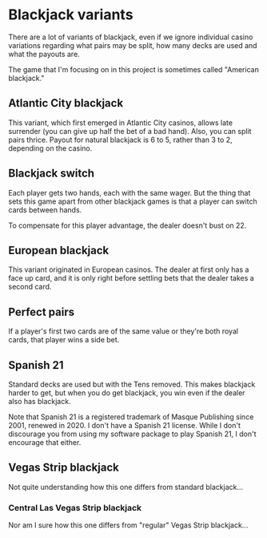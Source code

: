 # Blackjack variants

There are a lot of variants of blackjack, even if we ignore individual casino 
variations regarding what pairs may be split, how many decks are used and what 
the payouts are.

The game that I'm focusing on in this project is sometimes called "American 
blackjack."

## Atlantic City blackjack

This variant, which first emerged in Atlantic City casinos, allows late 
surrender (you can give up half the bet of a bad hand). Also, you can split 
pairs thrice. Payout for natural blackjack is 6 to 5, rather than 3 to 2, 
depending on the casino.

## Blackjack switch

Each player gets two hands, each with the same wager. But the thing that sets 
this game apart from other blackjack games is that a player can switch cards 
between hands.

To compensate for this player advantage, the dealer doesn't bust on 22.

## European blackjack

This variant originated in European casinos. The dealer at first only has a face 
up card, and it is only right before settling bets that the dealer takes a 
second card.

## Perfect pairs

If a player's first two cards are of the same value or they're both royal cards, 
that player wins a side bet.

## Spanish 21

Standard decks are used but with the Tens removed. This makes blackjack harder 
to get, but when you do get blackjack, you win even if the dealer also has 
blackjack.

Note that Spanish 21 is a registered trademark of Masque Publishing since 2001, 
renewed in 2020. I don't have a Spanish 21 license. While I don't discourage you 
from using my software package to play Spanish 21, I don't encourage that 
either.

## Vegas Strip blackjack

Not quite understanding how this one differs from standard blackjack...

### Central Las Vegas Strip blackjack

Nor am I sure how this one differs from "regular" Vegas Strip blackjack...
